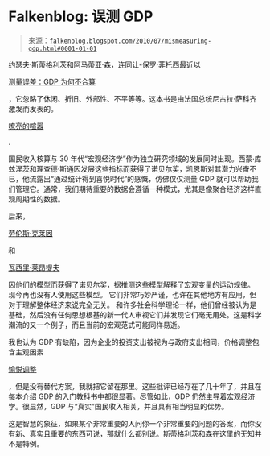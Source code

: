 <!--yml

category: 未分类

date: 2024-05-12 21:27:29

-->

# Falkenblog: 误测 GDP

> 来源：[`falkenblog.blogspot.com/2010/07/mismeasuring-gdp.html#0001-01-01`](http://falkenblog.blogspot.com/2010/07/mismeasuring-gdp.html#0001-01-01)

约瑟夫·斯蒂格利茨和阿马蒂亚·森，连同让-保罗·菲托西最近以

[测量误差：GDP 为何不合算](http://www.amazon.com/Mismeasuring-Our-Lives-Why-Doesnt/dp/1595585192/ref=sr_1_1?ie=UTF8&s=books&qid=1278871666&sr=1-1)

，它忽略了休闲、折旧、外部性、不平等等。这本书是由法国总统尼古拉·萨科齐激发而发表的。

[嘹亮的喧嚣](http://www.france24.com/en/20090914-france-advocates-new-ways-measure-growth-based-well-being-gdp-stiglitz-report-nobel-economics-sarkozy-statistics)

.

国民收入核算与 30 年代“宏观经济学”作为独立研究领域的发展同时出现。西蒙·库兹涅茨和理查德·斯通因发展这些指标而获得了诺贝尔奖，凯恩斯对其潜力兴奋不已，他流露出“通过统计得到喜悦时代”的感慨，仿佛仅仅测量 GDP 就可以帮助我们管理它。通常，我们期待重要的数据会遵循一种模式，尤其是像聚合经济这样直观周期性的数据。

后来，

[劳伦斯·克莱因](http://nobelprize.org/nobel_prizes/economics/laureates/1980/klein.html)

和

[瓦西里·莱昂提夫](http://en.wikipedia.org/wiki/Input-output_model)

因他们的模型而获得了诺贝尔奖，据推测这些模型解释了宏观变量的运动规律。 现今再也没有人使用这些模型。 它们非常巧妙严谨，也许在其他地方有应用，但对于理解整体经济来说完全无关。 和许多社会科学理论一样，他们曾经被认为是基础，然后没有任何思想根基的新一代人审视它们并发现它们毫无用处。这是科学潮流的又一个例子，而且当前的宏观范式可能同样易逝。

我也认为 GDP 有缺陷，因为企业的投资支出被视为与政府支出相同，价格调整包含主观因素

[愉悦调整](http://en.wikipedia.org/wiki/Hedonic_index)

，但是没有替代方案，我就把它留在那里。这些批评已经存在了几十年了，并且在每本介绍 GDP 的入门教科书中都很显著。尽管如此，GDP 仍然主导着宏观经济学。很显然，GDP 与“真实”国民收入相关，并且具有相当明显的优势。

这是智慧的象征，如果某个非常重要的人问你一个非常重要的问题的答案，而你没有新、真实且重要的东西可说，那就什么都别说。斯蒂格利茨和森在这里的无知并不是特例。
